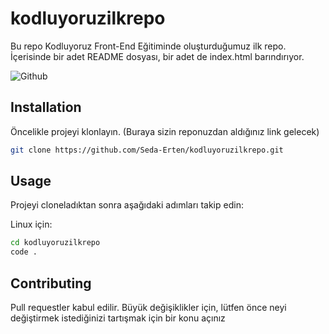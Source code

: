 # kodluyoruzilkrepo

Bu repo Kodluyoruz Front-End Eğitiminde oluşturduğumuz ilk repo. İçerisinde bir adet README dosyası, bir adet de index.html barındırıyor.

![Github](https://github.com/Seda-Erten/kodluyoruzilkrepo.git/main/kodluyoruzilkrepo.png)

## Installation

Öncelikle projeyi klonlayın. (Buraya sizin reponuzdan aldığınız link gelecek)

```sh
git clone https://github.com/Seda-Erten/kodluyoruzilkrepo.git
```

## Usage

Projeyi cloneladıktan sonra aşağıdaki adımları takip edin:

Linux için:

```sh
cd kodluyoruzilkrepo
code .
```

## Contributing

Pull requestler kabul edilir. Büyük değişiklikler için, lütfen önce neyi değiştirmek istediğinizi tartışmak için bir konu açınız
